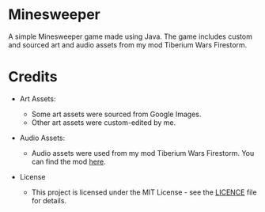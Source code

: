 # Minesweeper
A simple Minesweeper game made using Java. The game includes custom and sourced art and audio assets from my mod Tiberium Wars Firestorm.

# Credits
- Art Assets:
  - Some art assets were sourced from Google Images.
  - Other art assets were custom-edited by me.
  
- Audio Assets:
  - Audio assets were used from my mod Tiberium Wars Firestorm. You can find the mod [here](https://github.com/Firehawk-Ph4ntom/Tiberium-Wars-Firestorm).

- License
  - This project is licensed under the MIT License - see the [LICENCE](https://github.com/Firehawk-Ph4ntom/Minesweeper/blob/main/LICENSE.txt) file for details.
